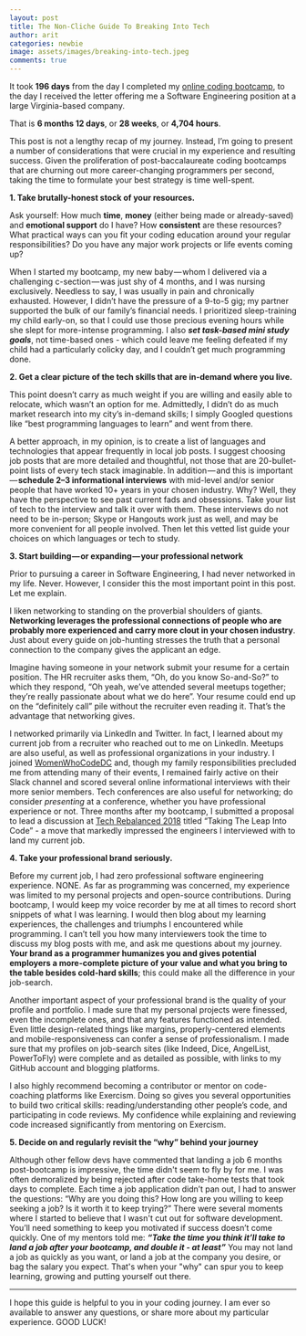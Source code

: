 ```yaml
---
layout: post
title: The Non-Cliche Guide To Breaking Into Tech
author: arit
categories: newbie
image: assets/images/breaking-into-tech.jpeg
comments: true
---
```


It took **196 days** from the day I completed my [online coding bootcamp](https://thefirehoseproject.com), to the day I received the letter offering me a Software Engineering position at a large Virginia-based company.

That is **6 months 12 days**, or **28 weeks**, or **4,704 hours**.

This post is not a lengthy recap of my journey. Instead, I’m going to present a number of considerations that were crucial in my experience and resulting success. Given the proliferation of post-baccalaureate coding bootcamps that are churning out more career-changing programmers per second, taking the time to formulate your best strategy is time well-spent.

**1. Take brutally-honest stock of your resources.**

Ask yourself: How much **time**, **money** (either being made or already-saved) and **emotional support** do I have? How **consistent** are these resources? What practical ways can you fit your coding education around your regular responsibilities? Do you have any major work projects or life events coming up?

When I started my bootcamp, my new baby — whom I delivered via a challenging c-section — was just shy of 4 months, and I was nursing exclusively. Needless to say, I was usually in pain and chronically exhausted. However, I didn’t have the pressure of a 9-to-5 gig; my partner supported the bulk of our family’s financial needs. I prioritized sleep-training my child early-on, so that I could use those precious evening hours while she slept for more-intense programming. I also **_set task-based mini study goals_**, not time-based ones - which could leave me feeling defeated if my child had a particularly colicky day, and I couldn’t get much programming done.

**2. Get a clear picture of the tech skills that are in-demand where you live.**

This point doesn’t carry as much weight if you are willing and easily able to relocate, which wasn’t an option for me. Admittedly, I didn’t do as much market research into my city’s in-demand skills; I simply Googled questions like “best programming languages to learn” and went from there.

A better approach, in my opinion, is to create a list of languages and technologies that appear frequently in local job posts. I suggest choosing job posts that are more detailed and thoughtful, not those that are 20-bullet-point lists of every tech stack imaginable. In addition — and this is important — **schedule 2–3 informational interviews** with mid-level and/or senior people that have worked 10+ years in your chosen industry. Why? Well, they have the perspective to see past current fads and obsessions. Take your list of tech to the interview and talk it over with them. These interviews do not need to be in-person; Skype or Hangouts work just as well, and may be more convenient for all people involved. Then let this vetted list guide your choices on which languages or tech to study.

**3. Start building — or expanding — your professional network**

Prior to pursuing a career in Software Engineering, I had never networked in my life. Never. However, I consider this the most important point in this post. Let me explain.

I liken networking to standing on the proverbial shoulders of giants. **Networking leverages the professional connections of people who are probably more experienced and carry more clout in your chosen industry**. Just about every guide on job-hunting stresses the truth that a personal connection to the company gives the applicant an edge.

Imagine having someone in your network submit your resume for a certain position. The HR recruiter asks them, “Oh, do you know So-and-So?” to which they respond, “Oh yeah, we’ve attended several meetups together; they’re really passionate about what we do here”. Your resume could end up on the “definitely call” pile without the recruiter even reading it. That’s the advantage that networking gives.

I networked primarily via LinkedIn and Twitter. In fact, I learned about my current job from a recruiter who reached out to me on LinkedIn. Meetups are also useful, as well as professional organizations in your industry. I joined [WomenWhoCodeDC](https://www.womenwhocode.com/dc) and, though my family responsibilities precluded me from attending many of their events, I remained fairly active on their Slack channel and scored several online informational interviews with their more senior members. Tech conferences are also useful for networking; do consider *presenting* at a conference, whether you have professional experience or not. Three months after my bootcamp, I submitted a proposal to lead a discussion at [Tech Rebalanced 2018](https://techladyhackathon.org/) titled “Taking The Leap Into Code” - a move that markedly impressed the engineers I interviewed with to land my current job.

**4. Take your professional brand seriously.**

Before my current job, I had zero professional software engineering experience. NONE. As far as programming was concerned, my experience was limited to my personal projects and open-source contributions. During bootcamp, I would keep my voice recorder by me at all times to record short snippets of what I was learning. I would then blog about my learning experiences, the challenges and triumphs I encountered while programming. I can’t tell you how many interviewers took the time to discuss my blog posts with me, and ask me questions about my journey. **Your brand as a programmer humanizes you and gives potential employers a more-complete picture of your value and what you bring to the table besides cold-hard skills**; this could make all the difference in your job-search.

Another important aspect of your professional brand is the quality of your profile and portfolio. I made sure that my personal projects were finessed, even the incomplete ones, and that any features functioned as intended. Even little design-related things like margins, properly-centered elements and mobile-responsiveness can confer a sense of professionalism. I made sure that my profiles on job-search sites (like Indeed, Dice, AngelList, PowerToFly) were complete and as detailed as possible, with links to my GitHub account and blogging platforms.

I also highly recommend becoming a contributor or mentor on code-coaching platforms like Exercism. Doing so gives you several opportunities to build two critical skills: reading/understanding other people’s code, and participating in code reviews. My confidence while explaining and reviewing code increased significantly from mentoring on Exercism.

**5. Decide on and regularly revisit the “why” behind your journey**

Although other fellow devs have commented that landing a job 6 months post-bootcamp is impressive, the time didn't seem to fly by for me. I was often demoralized by being rejected after code take-home tests that took days to complete. Each time a job application didn’t pan out, I had to answer the questions: “Why are you doing this? How long are you willing to keep seeking a job? Is it worth it to keep trying?” There were several moments where I started to believe that I wasn't cut out for software development. You’ll need something to keep you motivated if success doesn’t come quickly. One of my mentors told me: ***“Take the time you think it’ll take to land a job after your bootcamp, and double it - at least”*** You may not land a job as quickly as you want, or land a job at the company you desire, or bag the salary you expect. That's when your "why" can spur you to keep learning, growing and putting yourself out there. 

----------

I hope this guide is helpful to you in your coding journey. I am ever so available to answer any questions, or share more about my particular experience. GOOD LUCK!
